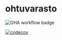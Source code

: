 # ohtuvarasto

![GHA workflow badge](https://github.com/Robomarti/ohtuvarasto/workflows/CI/badge.svg)


[![codecov](https://codecov.io/gh/Robomarti/ohtuvarasto/graph/badge.svg?token=5YOA4V8M2L)](https://codecov.io/gh/Robomarti/ohtuvarasto)